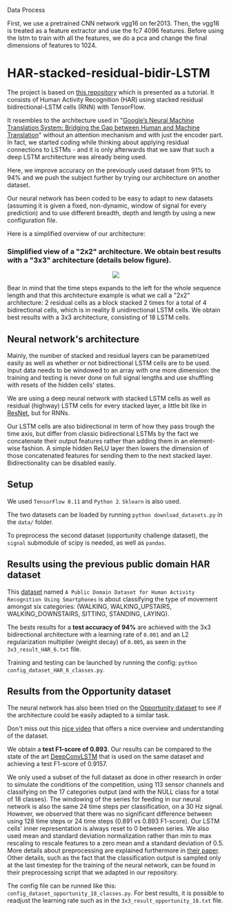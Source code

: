 Data Process




First, we use a pretrained CNN network vgg16 on fer2013.
Then, the vgg16 is treated as a feature extractor and use the fc7 4096 features.
Before using the lstm to train with all the features, we do a pca and change the final dimensions of features to 1024.
# HAR-stacked-residual-bidir-LSTM

The project is based on [this repository](https://github.com/guillaume-chevalier/LSTM-Human-Activity-Recognition) which is presented as a tutorial. It consists of Human Activity Recognition (HAR) using stacked residual bidirectional-LSTM cells (RNN) with TensorFlow. 

It resembles to the architecture used in "[Google’s Neural Machine Translation System: Bridging the Gap between Human and Machine Translation](https://arxiv.org/pdf/1609.08144.pdf)" without an attention mechanism and with just the encoder part. In fact, we started coding while thinking about applying residual connections to LSTMs - and it is only afterwards that we saw that such a deep LSTM architecture was already being used. 

Here, we improve accuracy on the previously used dataset from 91% to 94% and we push the subject further by trying our architecture on another dataset.

Our neural network has been coded to be easy to adapt to new datasets (assuming it is given a fixed, non-dynamic, window of signal for every prediction) and to use different breadth, depth and length by using a new configuration file.

Here is a simplified overview of our architecture:

### Simplified view of a "2x2" architecture. We obtain best results with a "3x3" architecture (details below figure).
<p align="center">
  <img src="architecture_example_2x2.jpg" />
</p>

Bear in mind that the time steps expands to the left for the whole sequence length and that this architecture example is what we call a "2x2" architecture: 2 residual cells as a block stacked 2 times for a total of 4 bidirectional cells, which is in reality 8 unidirectional LSTM cells. We obtain best results with a 3x3 architecture, consisting of 18 LSTM cells.


## Neural network's architecture

Mainly, the number of stacked and residual layers can be parametrized easily as well as whether or not bidirectional LSTM cells are to be used. Input data needs to be windowed to an array with one more dimension: the training and testing is never done on full signal lengths and use shuffling with resets of the hidden cells' states.

We are using a deep neural network with stacked LSTM cells as well as residual (highway) LSTM cells for every stacked layer, a little bit like in [ResNet](https://research.googleblog.com/2016/08/improving-inception-and-image.html), but for RNNs.

Our LSTM cells are also bidirectional in term of how they pass trough the time axis, but differ from classic bidirectional LSTMs by the fact we concatenate their output features rather than adding them in an element-wise fashion. A simple hidden ReLU layer then lowers the dimension of those concatenated features for sending them to the next stacked layer. Bidirectionality can be disabled easily.


## Setup

We used `TensorFlow 0.11` and `Python 2`. `Sklearn` is also used.

The two datasets can be loaded by running `python download_datasets.py` in the `data/` folder.

To preprocess the second dataset (opportunity challenge dataset), the `signal` submodule of scipy is needed, as well as `pandas`.


## Results using the previous public domain HAR dataset

This [dataset](https://archive.ics.uci.edu/ml/datasets/Human+Activity+Recognition+Using+Smartphones) named `A Public Domain Dataset for Human Activity Recognition Using Smartphones` is about classifying the type of movement amongst six categories:
(WALKING, WALKING_UPSTAIRS, WALKING_DOWNSTAIRS, SITTING, STANDING, LAYING).

The bests results for a **test accuracy of 94%** are achieved with the 3x3 bidirectional architecture with a learning rate of `0.001` and an L2 regularization multiplier (weight decay) of `0.005`, as seen in the `3x3_result_HAR_6.txt` file.

Training and testing can be launched by running the config: `python config_dataset_HAR_6_classes.py`.


## Results from the Opportunity dataset

The neural network has also been tried on the [Opportunity dataset](https://archive.ics.uci.edu/ml/datasets/OPPORTUNITY+Activity+Recognition) to see if the architecture could be easily adapted to a similar task.

Don't miss out this [nice video](https://www.youtube.com/watch?v=wzuKjjfYnu8) that offers a nice overview and understanding of the dataset.

We obtain a **test F1-score of 0.893**. Our results can be compared to the state of the art [DeepConvLSTM](https://github.com/sussexwearlab/DeepConvLSTM) that is used on the same dataset and achieving a test F1-score of 0.9157.

We only used a subset of the full dataset as done in other research in order to simulate the conditions of the competition, using 113 sensor channels and classifying on the 17 categories output (and with the NULL class for a total of 18 classes). The windowing of the series for feeding in our neural network is also the same 24 time steps per classification, on a 30 Hz signal. However, we observed that there was no significant difference between using 128 time steps or 24 time steps (0.891 vs 0.893 F1-score). Our LSTM cells' inner representation is always reset to 0 between series. We also used mean and standard deviation normalization rather than min to max rescaling to rescale features to a zero mean and a standard deviation of 0.5. More details about preprocessing are explained furthermore in [their paper](http://www.mdpi.com/1424-8220/16/1/115). Other details, such as the fact that the classification output is sampled only at the last timestep for the training of the neural network, can be found in their preprocessing script that we adapted in our repository.

The config file can be runned like this: `config_dataset_opportunity_18_classes.py`.
For best results, it is possible to readjust the learning rate such as in the `3x3_result_opportunity_18.txt` file.
